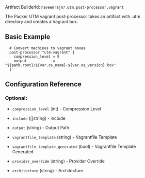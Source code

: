 Artifact BuilderId: `naveenrajm7.utm.post-processor.vagrant`

The Packer UTM vagrant post-processor takes an artifact with .utm directory and creates a Vagrant box.

## Basic Example

```hcl
  # Convert machines to vagrant boxes
  post-processor "utm-vagrant" {
    compression_level = 9
    output            = "${path.root}/${var.os_name}-${var.os_version}.box"
  }
```

<!-- Post-Processor Configuration Fields -->
## Configuration Reference

<!--
  Optional Configuration Fields

  Configuration options that are not required or have reasonable defaults
  should be listed under the optionals section. Defaults values should be
  noted in the description of the field
-->

### Optional:

<!-- Code generated from the comments of the Config struct in post-processor/vagrant/post-processor.go; DO NOT EDIT MANUALLY -->

- `compression_level` (int) - Compression Level

- `include` ([]string) - Include

- `output` (string) - Output Path

- `vagrantfile_template` (string) - Vagrantfile Template

- `vagrantfile_template_generated` (bool) - Vagrantfile Template Generated

- `provider_override` (string) - Provider Override

- `architecture` (string) - Architecture

<!-- End of code generated from the comments of the Config struct in post-processor/vagrant/post-processor.go; -->
